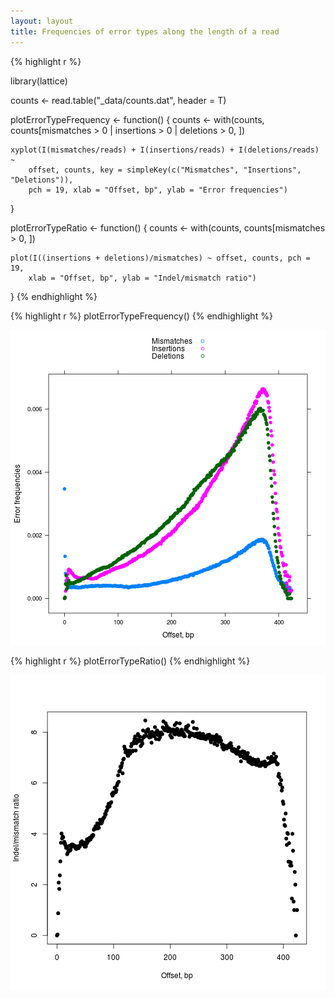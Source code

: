 ```yaml
---
layout: layout
title: Frequencies of error types along the length of a read
---
```



{% highlight r %}

library(lattice)

counts <- read.table("_data/counts.dat", header = T)

plotErrorTypeFrequency <- function() {
    counts <- with(counts, counts[mismatches > 0 | insertions > 0 | deletions > 
        0, ])
    
    xyplot(I(mismatches/reads) + I(insertions/reads) + I(deletions/reads) ~ 
        offset, counts, key = simpleKey(c("Mismatches", "Insertions", "Deletions")), 
        pch = 19, xlab = "Offset, bp", ylab = "Error frequencies")
}

plotErrorTypeRatio <- function() {
    counts <- with(counts, counts[mismatches > 0, ])
    
    plot(I((insertions + deletions)/mismatches) ~ offset, counts, pch = 19, 
        xlab = "Offset, bp", ylab = "Indel/mismatch ratio")
}
{% endhighlight %}



{% highlight r %}
plotErrorTypeFrequency()
{% endhighlight %}

![center](figures/2012-11-06-frequencies_rmd/frequencies.png) 



{% highlight r %}
plotErrorTypeRatio()
{% endhighlight %}

![center](figures/2012-11-06-frequencies_rmd/ratio.png) 

